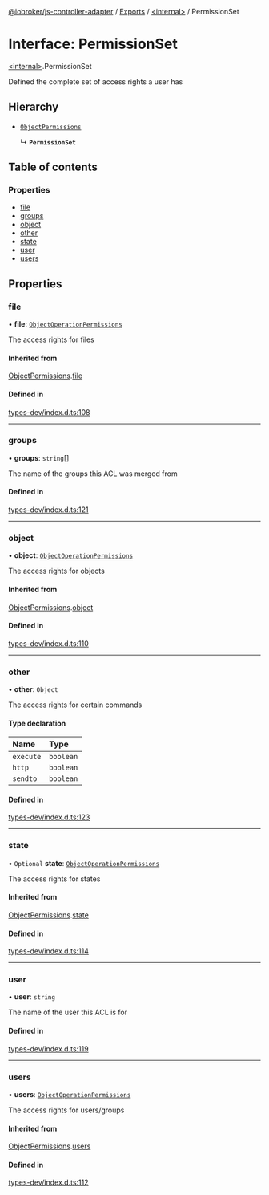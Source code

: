 [@iobroker/js-controller-adapter](../README.md) / [Exports](../modules.md) / [\<internal\>](../modules/internal_.md) / PermissionSet

# Interface: PermissionSet

[\<internal\>](../modules/internal_.md).PermissionSet

Defined the complete set of access rights a user has

## Hierarchy

- [`ObjectPermissions`](internal_.ObjectPermissions.md)

  ↳ **`PermissionSet`**

## Table of contents

### Properties

- [file](internal_.PermissionSet.md#file)
- [groups](internal_.PermissionSet.md#groups)
- [object](internal_.PermissionSet.md#object)
- [other](internal_.PermissionSet.md#other)
- [state](internal_.PermissionSet.md#state)
- [user](internal_.PermissionSet.md#user)
- [users](internal_.PermissionSet.md#users)

## Properties

### file

• **file**: [`ObjectOperationPermissions`](internal_.ObjectOperationPermissions.md)

The access rights for files

#### Inherited from

[ObjectPermissions](internal_.ObjectPermissions.md).[file](internal_.ObjectPermissions.md#file)

#### Defined in

[types-dev/index.d.ts:108](https://github.com/ioBroker/ioBroker.js-controller/blob/31d1cb492/packages/types-dev/index.d.ts#L108)

___

### groups

• **groups**: `string`[]

The name of the groups this ACL was merged from

#### Defined in

[types-dev/index.d.ts:121](https://github.com/ioBroker/ioBroker.js-controller/blob/31d1cb492/packages/types-dev/index.d.ts#L121)

___

### object

• **object**: [`ObjectOperationPermissions`](internal_.ObjectOperationPermissions.md)

The access rights for objects

#### Inherited from

[ObjectPermissions](internal_.ObjectPermissions.md).[object](internal_.ObjectPermissions.md#object)

#### Defined in

[types-dev/index.d.ts:110](https://github.com/ioBroker/ioBroker.js-controller/blob/31d1cb492/packages/types-dev/index.d.ts#L110)

___

### other

• **other**: `Object`

The access rights for certain commands

#### Type declaration

| Name | Type |
| :------ | :------ |
| `execute` | `boolean` |
| `http` | `boolean` |
| `sendto` | `boolean` |

#### Defined in

[types-dev/index.d.ts:123](https://github.com/ioBroker/ioBroker.js-controller/blob/31d1cb492/packages/types-dev/index.d.ts#L123)

___

### state

• `Optional` **state**: [`ObjectOperationPermissions`](internal_.ObjectOperationPermissions.md)

The access rights for states

#### Inherited from

[ObjectPermissions](internal_.ObjectPermissions.md).[state](internal_.ObjectPermissions.md#state)

#### Defined in

[types-dev/index.d.ts:114](https://github.com/ioBroker/ioBroker.js-controller/blob/31d1cb492/packages/types-dev/index.d.ts#L114)

___

### user

• **user**: `string`

The name of the user this ACL is for

#### Defined in

[types-dev/index.d.ts:119](https://github.com/ioBroker/ioBroker.js-controller/blob/31d1cb492/packages/types-dev/index.d.ts#L119)

___

### users

• **users**: [`ObjectOperationPermissions`](internal_.ObjectOperationPermissions.md)

The access rights for users/groups

#### Inherited from

[ObjectPermissions](internal_.ObjectPermissions.md).[users](internal_.ObjectPermissions.md#users)

#### Defined in

[types-dev/index.d.ts:112](https://github.com/ioBroker/ioBroker.js-controller/blob/31d1cb492/packages/types-dev/index.d.ts#L112)
